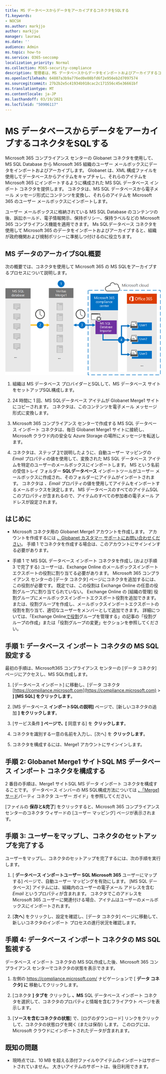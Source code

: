 ```yaml
---
title: MS データベースからデータをアーカイブするコネクタをSQLする
f1.keywords:
- NOCSH
ms.author: markjjo
author: markjjo
manager: laurawi
ms.date: ''
audience: Admin
ms.topic: how-to
ms.service: O365-seccomp
localization_priority: Normal
ms.collection: M365-security-compliance
description: 管理者は、MS データベースからデータをインポートおよびアーカイブするコネクタをSQLできます。 このコネクタを使用すると、Microsoft 365 のサードパーティデータ ソースからデータをアーカイブできます。 このデータをアーカイブした後、法的保持、コンテンツ検索、保持ポリシーなどのコンプライアンス機能を使用して、サードパーティのデータを管理できます。
ms.openlocfilehash: 64887a3b9a776ed0e08bfd6f2e956eb2d7097574
ms.sourcegitcommit: 27b2b2e5c41934b918cac2c171556c45e36661bf
ms.translationtype: MT
ms.contentlocale: ja-JP
ms.lasthandoff: 03/19/2021
ms.locfileid: "50906117"
---
```

# <a name="set-up-a-connector-to-archive-data-from-ms-sql-database"></a>MS データベースからデータをアーカイブするコネクタをSQLする

Microsoft 365 コンプライアンス センターの Globanet コネクタを使用して、MS SQL Database から Microsoft 365 組織のユーザー メールボックスにデータをインポートおよびアーカイブします。 Globanet は、XML 構成ファイルを使用してデータベースからアイテムをキャプチャし、それらのアイテムを Microsoft 365 にインポートするように構成された MS SQL データベース インポート コネクタを提供します。 コネクタは、MS SQL データベースから電子メール メッセージ形式にコンテンツを変換し、それらのアイテムを Microsoft 365 のユーザー メールボックスにインポートします。

ユーザー メールボックスに格納されている MS SQL Database のコンテンツの後、訴訟ホールド、電子情報開示、保持ポリシー、保持ラベルなどの Microsoft 365 コンプライアンス機能を適用できます。 Ms SQLデータベース コネクタを使用して Microsoft 365 のデータをインポートおよびアーカイブすると、組織が政府機関および規制ポリシーに準拠しつ付けるのに役立ちます。

## <a name="overview-of-archiving-the-ms-sql-data"></a>MS データのアーカイブSQL概要

次の概要では、コネクタを使用して Microsoft 365 の MS SQLをアーカイブするプロセスについて説明します。

![MS データのアーカイブ ワークフロー SQLする](../media/MSSQLDatabaseConnectorWorkflow.png)

1. 組織は MS データベース プロバイダーとSQLして、MS データベース サイトをセットアップSQL構成します。

2. 24 時間に 1 回、MS SQLデータベース アイテムが Globanet Merge1 サイトにコピーされます。 コネクタは、このコンテンツを電子メール メッセージ形式に変換します。

3. Microsoft 365 コンプライアンス センターで作成する MS SQL データベース インポート コネクタは、毎日 Globanet Merge1 サイトに接続し、Microsoft クラウド内の安全な Azure Storage の場所にメッセージを転送します。

4. コネクタは、ステップ [3](#step-3-map-users-and-complete-the-connector-setup)で説明したように、自動ユーザー マッピングの *Email* プロパティの値を使用して、変換された MS SQL データベース アイテムを特定のユーザーのメールボックスにインポートします。 MS という名前の受信トレイ フォルダー **SQLデータベース** インポートツールがユーザー メールボックスに作成され、そのフォルダーにアイテムがインポートされます。 コネクタは *、Email* プロパティの値を使用してアイテムをインポートするメールボックスを決定します。 MS データベースのすべてのアイテムSQLこのプロパティが含まれるので、アイテムのすべての参加者の電子メール アドレスが設定されます。

## <a name="before-you-begin"></a>はじめに

- Microsoft コネクタ用の Globanet Merge1 アカウントを作成します。 アカウントを作成するには [、Globanet カスタマー サポートにお問い合わせください](https://globanet.com/contact-us/)。 手順 1 でコネクタを作成する場合は、このアカウントにサインインする必要があります。

- 手順 1 で MS SQL データベース インポート コネクタを作成し (および手順 3 で完了する) ユーザーは、Exchange Online のメールボックスインポートエクスポートの役割に割り当てる必要があります。 Microsoft 365 コンプライアンス センターの [データ コネクタ] ページにコネクタを追加するには、この役割が必要です。 既定では、この役割は Exchange Online の任意の役割グループに割り当てられていない。 Exchange Online の [組織の管理] 役割グループにメールボックスインポートエクスポート役割を追加できます。 または、役割グループを作成し、メールボックスインポートエクスポートの役割を割り当て、適切なユーザーをメンバーとして追加できます。 詳細については、「Exchange Online[で役割](/Exchange/permissions-exo/role-groups#create-role-groups)グループ[](/Exchange/permissions-exo/role-groups#modify-role-groups)を管理する」の記事の「役割グループの作成」または「役割グループの変更」セクションを参照してください。

## <a name="step-1-set-up-the-ms-sql-database-importer-connector"></a>手順 1: データベース インポート コネクタの MS SQL設定する

最初の手順は、Microsoft365 コンプライアンス センターの [データ コネクタ] ページにアクセスし、MS SQL作成します。 

1. [データベース インポート] に移動し、[データ コネクタ [https://compliance.microsoft.com](https://compliance.microsoft.com)   >  **] [MS SQL] をクリックします**。

2. [MS データベース **インポートSQLの説明]** ページで、[新しいコネクタの追加 **] をクリックします**。

3. [サービス条件 **] ページで、[** 同意する] を **クリックします**。

4. コネクタを識別する一意の名前を入力し、[次へ] を **クリックします**。

5. コネクタを構成するには、Merge1 アカウントにサインインします。

## <a name="step-2-configure-the-ms-sql-database-importer-connector-on-the-globanet-merge1-site"></a>手順 2: Globanet Merge1 サイトSQL MS データベース インポート コネクタを構成する

2 番目の手順は、Merge1 サイトSQL MS データ インポート コネクタを構成することです。 データベース インバーの MS SQL構成方法については [、「Merge1 サード](https://docs.ms.merge1.globanetportal.com/Merge1%20Third-Party%20Connectors%20MS%20SQL%20Database%20Importer%20User%20Guide%20.pdf)パーティ コネクタ ユーザー ガイド」を参照してください。

[ファイルの **保存と&完了**] をクリックすると、Microsoft 365 コンプライアンス センターのコネクタ ウィザードの [ユーザー マッピング] ページが表示されます。

## <a name="step-3-map-users-and-complete-the-connector-setup"></a>手順 3: ユーザーをマップし、コネクタのセットアップを完了する

ユーザーをマップし、コネクタのセットアップを完了するには、次の手順を実行します。

1. [ **データベース インポートユーザー SQL Microsoft 365** ユーザーにマップする] ページで、自動ユーザー マッピングを有効にします。 [MS SQL データベース] アイテムには、組織内のユーザーの電子メール アドレスを含む *Email* というプロパティが含まれます。 コネクタでこのアドレスを Microsoft 365 ユーザーに関連付ける場合、アイテムはユーザーのメールボックスにインポートされます。

2. [**次へ**] をクリックし、設定を確認し、[データ コネクタ] ページに移動して、新しいコネクタのインポート プロセスの進行状況を確認します。

## <a name="step-4-monitor-the-ms-sql-database-importer-connector"></a>手順 4: データベース インポート コネクタの MS SQL監視する

データベース インポート コネクタの MS SQL作成した後、Microsoft 365 コンプライアンス センターでコネクタの状態を表示できます。

1. 左側の <https://compliance.microsoft.com/> ナビゲーションで [ **データ コネクタ] に** 移動してクリックします。

2. [コネクタ **] タブを** クリックし **、MS**  SQL データベース インポート コネクタを選択して、コネクタのプロパティと情報を含むフライアウト ページを表示します。

3. [**ソースを含むコネクタの状態**] で、[ログのダウンロード] リンクをクリックして、コネクタの状態ログを開く (または保存) します。  このログには、Microsoft クラウドにインポートされたデータが含まれます。

## <a name="known-issues"></a>既知の問題

- 現時点では、10 MB を超える添付ファイルやアイテムのインポートはサポートされていません。 大きいアイテムのサポートは、後日利用できます。